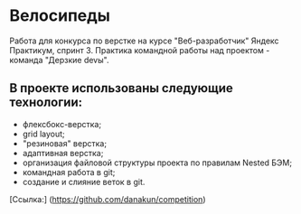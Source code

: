 # Велосипеды
Работа для конкурса по верстке на курсе "Веб-разработчик" Яндекс Практикум, спринт 3.
Практика командной работы над проектом - команда "Дерзкие devы".
## В проекте использованы следующие технологии:
* флексбокс-верстка;
* grid layout;
* "резиновая" верстка;
* адаптивная верстка;
* организация файловой структуры проекта по правилам Nested БЭМ;
* командная работа в git;
* создание и слияние веток в git.

[Ссылка:] (https://github.com/danakun/competition)﻿
